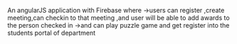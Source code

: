 An angularJS application with Firebase where 
->users can register ,create meeting,can checkin to that meeting ,and user will be able to add awards to the person checked in 
->and can play puzzle game and get register into the students portal of department
